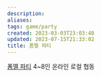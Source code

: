 ```yaml
---
description:
aliases: 
tags: game/party
created: 2023-03-03T23:03:48
updated: 2023-07-15T21:33:02
title: 폼멜 파티
---
```

[폼멜 파티](https://store.steampowered.com/app/880940/Pummel_Party/) 4~8인 온라인 로컬 협동 
